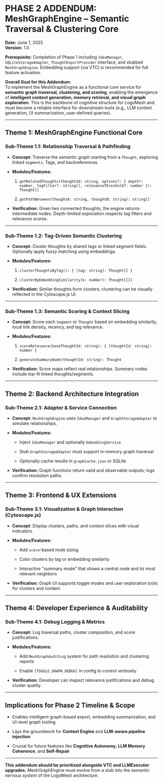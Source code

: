 # PHASE 2 ADDENDUM: MeshGraphEngine – Semantic Traversal & Clustering Core

**Date:** June 1, 2025  
**Version:** 1.0

**Prerequisite:** Completion of Phase 1 including `IdeaManager`, `SQLiteStorageAdapter`, `ThoughtExportProvider` interface, and stubbed `MeshGraphEngine`. Embedding support (via VTC) is recommended for full feature activation.

**Overall Goal for this Addendum:**  
To implement the MeshGraphEngine as a functional core service for **semantic graph traversal, clustering, and scoring**, enabling the emergence of **intelligent context generation, memory retrieval, and visual graph exploration**. This is the backbone of cognitive structure for LogoMesh and must become a reliable interface for downstream tools (e.g., LLM context generation, UI summarization, user-defined queries).

---

## Theme 1: MeshGraphEngine Functional Core

### Sub-Theme 1.1: Relationship Traversal & Pathfinding

- **Concept:** Traverse the semantic graph starting from a `Thought`, exploring linked `Segments`, Tags, and backreferences.
    
- **Modules/Features:**
    
    1. `getRelatedThoughts(thoughtId: string, options?: { depth?: number, tagFilter?: string[], relevanceThreshold?: number }): Thought[]`
        
    2. `getPathBetween(thoughtA: string, thoughtB: string): string[]`
        
- **Verification:** Given two connected thoughts, the engine returns intermediate nodes. Depth-limited exploration respects tag filters and relevance scores.
    

---

### Sub-Theme 1.2: Tag-Driven Semantic Clustering

- **Concept:** Cluster thoughts by shared tags or linked segment fields. Optionally apply fuzzy matching using embeddings.
    
- **Modules/Features:**
    
    1. `clusterThoughtsByTag(): { [tag: string]: Thought[] }`
        
    2. `clusterByEmbeddingSimilarity(k: number): Thought[][]`
        
- **Verification:** Similar thoughts form clusters; clustering can be visually reflected in the Cytoscape.js UI.
    

---

### Sub-Theme 1.3: Semantic Scoring & Context Slicing

- **Concept:** Score each `Segment` or `Thought` based on embedding similarity, local link density, recency, and tag relevance.
    
- **Modules/Features:**
    
    1. `scoreRelevance(baseThoughtId: string): { [thoughtId: string]: number }`
        
    2. `generateSummaryNode(thoughtId: string): Thought`
        
- **Verification:** Score maps reflect real relationships. Summary nodes include top-N linked thoughts/segments.
    

---

## Theme 2: Backend Architecture Integration

### Sub-Theme 2.1: Adapter & Service Connection

- **Concept:** `MeshGraphEngine` uses `IdeaManager` and `GraphStorageAdapter` to simulate relationships.
    
- **Modules/Features:**
    
    - Inject `IdeaManager` and optionally `EmbeddingService`
        
    - Stub `GraphStorageAdapter` must support in-memory graph traversal
        
    - Optionally cache results in `graphCache.json` or SQLite
        
- **Verification:** Graph functions return valid and observable outputs; logs confirm resolution paths.
    

---

## Theme 3: Frontend & UX Extensions

### Sub-Theme 3.1: Visualization & Graph Interaction (Cytoscape.js)

- **Concept:** Display clusters, paths, and context slices with visual indicators.
    
- **Modules/Features:**
    
    - Add `score`-based node sizing
        
    - Color clusters by tag or embedding similarity
        
    - Interactive "summary mode" that shows a central node and its most relevant neighbors
        
- **Verification:** Graph UI supports toggle modes and user exploration tools for clusters and context.
    

---

## Theme 4: Developer Experience & Auditability

### Sub-Theme 4.1: Debug Logging & Metrics

- **Concept:** Log traversal paths, cluster composition, and score justifications.
    
- **Modules/Features:**
    
    - Add `MeshGraphAuditLog` system for path resolution and clustering reports
        
    - Enable `[TOGGLE_GRAPH_DEBUG]` in config to control verbosity
        
- **Verification:** Developer can inspect relevance justifications and debug cluster quality.
    

---

## Implications for Phase 2 Timeline & Scope

- Enables intelligent graph-based export, embedding summarization, and UI-level graph tooling
    
- Lays the groundwork for **Context Engine** and **LLM-aware pipeline injection**
    
- Crucial for future features like **Cognitive Autonomy**, **LLM Memory Coherence**, and **Self-Repair**
    

---

**This addendum should be prioritized alongside VTC and LLMExecutor upgrades.** MeshGraphEngine must evolve from a stub into the _semantic nervous system_ of the LogoMesh architecture.